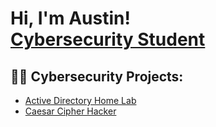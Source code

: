 <h1>Hi, I'm Austin! <br/><a href="https://www.linkedin.com/in/austin-urbanski/">Cybersecurity Student</a>

<h2>👨‍💻 Cybersecurity Projects:</h2>

- [Active Directory Home Lab](https://github.com/AustinUrbanski/ActiveDirectoryLab)
- [Caesar Cipher Hacker](https://github.com/AustinUrbanski/Caesar-Cipher-Hacker)
